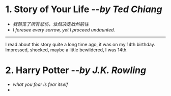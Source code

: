 # 1. Story of Your Life    --*by Ted Chiang*
- *我预见了所有悲伤，依然决定欣然前往*
- *I foresee every sorrow, yet I proceed undaunted.*
- ---
I read about this story quite a long time ago, it was on my 14th birthday. Impressed, shocked, maybe a little bewildered, I was 14th. 

# 2. Harry Potter    --*by J.K. Rowling*
- *what you fear is fear itself*
- 

